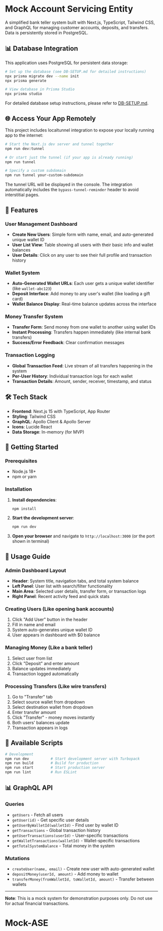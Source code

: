# Mock Account Servicing Entity

A simplified bank teller system built with Next.js, TypeScript, Tailwind CSS, and GraphQL for managing customer accounts, deposits, and transfers. Data is persistently stored in PostgreSQL.

## 📊 Database Integration

This application uses PostgreSQL for persistent data storage:

```bash
# Set up the database (see DB-SETUP.md for detailed instructions)
npx prisma migrate dev --name init
npx prisma generate

# View database in Prisma Studio
npx prisma studio
```

For detailed database setup instructions, please refer to [DB-SETUP.md](DB-SETUP.md).

## 🌐 Access Your App Remotely

This project includes localtunnel integration to expose your locally running app to the internet:

```bash
# Start the Next.js dev server and tunnel together
npm run dev:tunnel

# Or start just the tunnel (if your app is already running)
npm run tunnel

# Specify a custom subdomain
npm run tunnel your-custom-subdomain
```

The tunnel URL will be displayed in the console. The integration automatically includes the `bypass-tunnel-reminder` header to avoid interstitial pages.

## 🚀 Features

### User Management Dashboard
- **Create New Users**: Simple form with name, email, and auto-generated unique wallet ID
- **User List View**: Table showing all users with their basic info and wallet balances  
- **User Details**: Click on any user to see their full profile and transaction history

### Wallet System
- **Auto-Generated Wallet URLs**: Each user gets a unique wallet identifier (like `wallet-abc123`)
- **Deposit Interface**: Add money to any user's wallet (like loading a gift card)
- **Wallet Balance Display**: Real-time balance updates across the interface

### Money Transfer System
- **Transfer Form**: Send money from one wallet to another using wallet IDs
- **Instant Processing**: Transfers happen immediately (like internal bank transfers)
- **Success/Error Feedback**: Clear confirmation messages

### Transaction Logging
- **Global Transaction Feed**: Live stream of all transfers happening in the system
- **Per-User History**: Individual transaction logs for each wallet
- **Transaction Details**: Amount, sender, receiver, timestamp, and status

## 🛠️ Tech Stack

- **Frontend**: Next.js 15 with TypeScript, App Router
- **Styling**: Tailwind CSS
- **GraphQL**: Apollo Client & Apollo Server
- **Icons**: Lucide React
- **Data Storage**: In-memory (for MVP)

## 🚀 Getting Started

### Prerequisites
- Node.js 18+ 
- npm or yarn

### Installation

1. **Install dependencies**:
   ```bash
   npm install
   ```

2. **Start the development server**:
   ```bash
   npm run dev
   ```

3. **Open your browser** and navigate to `http://localhost:3000` (or the port shown in terminal)

## 📱 Usage Guide

### Admin Dashboard Layout
- **Header**: System title, navigation tabs, and total system balance
- **Left Panel**: User list with search/filter functionality
- **Main Area**: Selected user details, transfer form, or transaction logs
- **Right Panel**: Recent activity feed and quick stats

### Creating Users (Like opening bank accounts)
1. Click "Add User" button in the header
2. Fill in name and email
3. System auto-generates unique wallet ID
4. User appears in dashboard with $0 balance

### Managing Money (Like a bank teller)
1. Select user from list
2. Click "Deposit" and enter amount
3. Balance updates immediately
4. Transaction logged automatically

### Processing Transfers (Like wire transfers)
1. Go to "Transfer" tab
2. Select source wallet from dropdown
3. Select destination wallet from dropdown
4. Enter transfer amount
5. Click "Transfer" - money moves instantly
6. Both users' balances update
7. Transaction appears in logs

## 🔧 Available Scripts

```bash
# Development
npm run dev          # Start development server with Turbopack
npm run build        # Build for production
npm run start        # Start production server
npm run lint         # Run ESLint
```

## 📊 GraphQL API

### Queries
- `getUsers` - Fetch all users
- `getUser(id)` - Get specific user details
- `getUserByWalletId(walletId)` - Find user by wallet ID
- `getTransactions` - Global transaction history
- `getUserTransactions(userId)` - User-specific transactions
- `getWalletTransactions(walletId)` - Wallet-specific transactions
- `getTotalSystemBalance` - Total money in the system

### Mutations
- `createUser(name, email)` - Create new user with auto-generated wallet
- `depositMoney(userId, amount)` - Add money to wallet
- `transferMoney(fromWalletId, toWalletId, amount)` - Transfer between wallets

---

**Note**: This is a mock system for demonstration purposes only. Do not use for actual financial transactions.
# Mock-ASE
